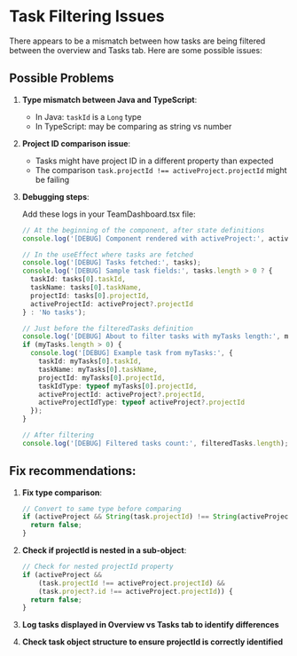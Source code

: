 # Task Filtering Issues

There appears to be a mismatch between how tasks are being filtered between the overview and Tasks tab. Here are some possible issues:

## Possible Problems

1. **Type mismatch between Java and TypeScript**:
   - In Java: `taskId` is a `Long` type
   - In TypeScript: may be comparing as string vs number

2. **Project ID comparison issue**:
   - Tasks might have project ID in a different property than expected
   - The comparison `task.projectId !== activeProject.projectId` might be failing

3. **Debugging steps**:
   
   Add these logs in your TeamDashboard.tsx file:

   ```typescript
   // At the beginning of the component, after state definitions
   console.log('[DEBUG] Component rendered with activeProject:', activeProject);

   // In the useEffect where tasks are fetched
   console.log('[DEBUG] Tasks fetched:', tasks);
   console.log('[DEBUG] Sample task fields:', tasks.length > 0 ? {
     taskId: tasks[0].taskId,
     taskName: tasks[0].taskName,
     projectId: tasks[0].projectId,
     activeProjectId: activeProject?.projectId
   } : 'No tasks');

   // Just before the filteredTasks definition
   console.log('[DEBUG] About to filter tasks with myTasks length:', myTasks.length);
   if (myTasks.length > 0) {
     console.log('[DEBUG] Example task from myTasks:', {
       taskId: myTasks[0].taskId,
       taskName: myTasks[0].taskName,
       projectId: myTasks[0].projectId,
       taskIdType: typeof myTasks[0].projectId,
       activeProjectId: activeProject?.projectId,
       activeProjectIdType: typeof activeProject?.projectId
     });
   }

   // After filtering
   console.log('[DEBUG] Filtered tasks count:', filteredTasks.length);
   ```

## Fix recommendations:

1. **Fix type comparison**:
   ```typescript
   // Convert to same type before comparing
   if (activeProject && String(task.projectId) !== String(activeProject.projectId)) {
     return false;
   }
   ```

2. **Check if projectId is nested in a sub-object**:
   ```typescript
   // Check for nested projectId property
   if (activeProject && 
       (task.projectId !== activeProject.projectId) && 
       (task.project?.id !== activeProject.projectId)) {
     return false;
   }
   ```

3. **Log tasks displayed in Overview vs Tasks tab to identify differences**

4. **Check task object structure to ensure projectId is correctly identified**
